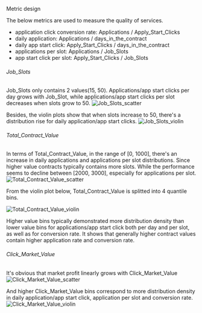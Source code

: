 Metric design

The below metrics are used to measure the quality of services.

- application click conversion rate: Applications / Apply_Start_Clicks
- daily application: Applications / days_in_the_contract
- daily app start click: Apply_Start_Clicks / days_in_the_contract
- applications per slot: Applications / Job_Slots
- app start click per slot: Apply_Start_Clicks / Job_Slots

###### Job_Slots

Job_Slots only contains 2 values(15, 50). Applications/app start clicks per day grows with Job_Slot, while applications/app start clicks per slot decreases when slots grow to 50.
![Job_Slots_scatter](https://github.com/telenovelachuan/job_slot_retention/blob/master/reports/figures/Job_Slots_scatter.png)

Besides, the violin plots show that when slots increase to 50, there's a distribution rise for daily application/app start clicks.
![Job_Slots_violin](https://github.com/telenovelachuan/job_slot_retention/blob/master/reports/figures/Job_Slots_violin.png)

###### Total_Contract_Value

In terms of Total_Contract_Value, in the range of [0, 1000], there's an increase in daily applications and applications per slot distributions.
Since higher value contracts typically contains more slots. While the performance seems to decline between [2000, 3000], especially for applications per slot.
![Total_Contract_Value_scatter](https://github.com/telenovelachuan/job_slot_retention/blob/master/reports/figures/Total_Contract_Value_scatter.png)

From the violin plot below, Total_Contract_Value is splitted into 4 quantile bins.

![Total_Contract_Value_violin](https://github.com/telenovelachuan/job_slot_retention/blob/master/reports/figures/Total_Contract_Value_violin.png)

Higher value bins typically demonstrated more distribution density than lower value bins for applications/app start click both per day and per slot, as well as for conversion rate.
It shows that generally higher contract values contain higher application rate and conversion rate.


###### Click_Market_Value

It's obvious that market profit linearly grows with Click_Market_Value
![Click_Market_Value_scatter](https://github.com/telenovelachuan/job_slot_retention/blob/master/reports/figures/Click_Market_Value_scatter.png)

And higher Click_Market_Value bins correspond to more distribution density in daily application/app start click, application per slot and conversion rate.
![Click_Market_Value_violin](https://github.com/telenovelachuan/job_slot_retention/blob/master/reports/figures/Click_Market_Value_violin.png)




